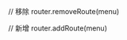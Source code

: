 <!--
 * @LastEditors: wudan01
 * @description: 文件描述
-->
// 移除
router.removeRoute(menu) 

// 新增
router.addRoute(menu) 